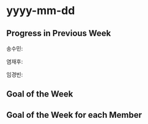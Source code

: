 # yyyy-mm-dd

## Progress in Previous Week
송수민:

염재후:

임경빈:



## Goal of the Week



## Goal of the Week for each Member

